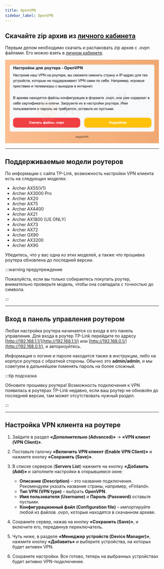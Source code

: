 ```yaml
---
title: OpenVPN
sidebar_label: OpenVPN
---
```


## Скачайте zip архив из [личного кабинета](https://aegisvpn.me/cabinet/)

Первым делом необходимо скачать и распаковать zip архив с .ovpn файлами. Его можно взять в [личном кабинете](https://aegisvpn.me/cabinet/).

<p>
    <img src="/img/openvpn/openvpn_cabinet.png#pccenter" alt="Первая картинка" width="1200"/>
</p>

___

## Поддерживаемые модели роутеров

По информации с сайта TP-Link, возможность настройки VPN клиента есть на следующих моделях:

- Archer AX55(V1)
- Archer AX3000 Pro
- Archer AX20
- Archer AX75
- Archer AX4400
- Archer AX21
- Archer AX1800 (US ONLY)
- Archer AX73
- Archer AX72
- Archer GX90
- Archer AX3200
- Archer AX90

Убедитесь, что у вас одна из этих моделей, а также что прошивка роутера обновлена до последней версии.

:::warning предупреждение

Пожалуйста, если вы только собираетесь покупать роутер, внимательно проверьте модель, чтобы она совпадала с точностью до символа.

:::

___

## Вход в панель управления роутером

Любая настройка роутера начинается со входа в его панель управления. Для входа в роутер TP-Link перейдите по адресу [http://192.168.1.1/](http://192.168.1.1/) или [http://192.168.0.1/](http://192.168.0.1/), и авторизуйтесь.

Информация о логине и пароле находится также в инструкции, либо на корпусе роутера с обратной стороны. Обычно это **admin/admin**, и мы советуем в дальнейшем поменять пароль на более сложный.

:::tip подсказка

Обновите прошивку роутера! Возможность подключения к VPN появилась в роутерах TP-Link недавно, если ваш роутер не обновлён до последней версии, там может отсутствовать нужный раздел.

:::

___

## Настройка VPN клиента на роутере

1. Зайдите в раздел **«Дополнительно (Advanced)»** → **«VPN клиент (VPN Client)»**.
2. Поставьте галочку **«Включить VPN клиент (Enable VPN Client)»** и нажмите кнопку **«Сохранить (Save)»**.
3. В списке серверов (**Servers List**) нажмите на кнопку **«Добавить (Add)»** и заполните настройки в открывшемся окне:
   - **Описание (Description)** – это название подключения. Рекомендуем указать название страны, например, «Finland».
   - **Тип VPN (VPN type)** – выбрать **OpenVPN**.
   - **Имя пользователя (Username)** и **Пароль (Password)** оставьте пустыми.
   - **Конфигурационный файл (Configuration file)** – импортируйте любой из файлов .ovpn, которые находятся в скачанном архиве.

4. Сохраните сервер, нажав на кнопку **«Сохранить (Save)»**, и включите его, передвинув переключатель.

5. Чуть ниже, в разделе **«Менеджер устройств (Device Manager)»**, нажмите кнопку **«Добавить»** и выберите устройства, на которых будет активен VPN.

6. Сохраните настройки. Все готово, теперь на выбранных устройствах будет активно VPN-подключение.
